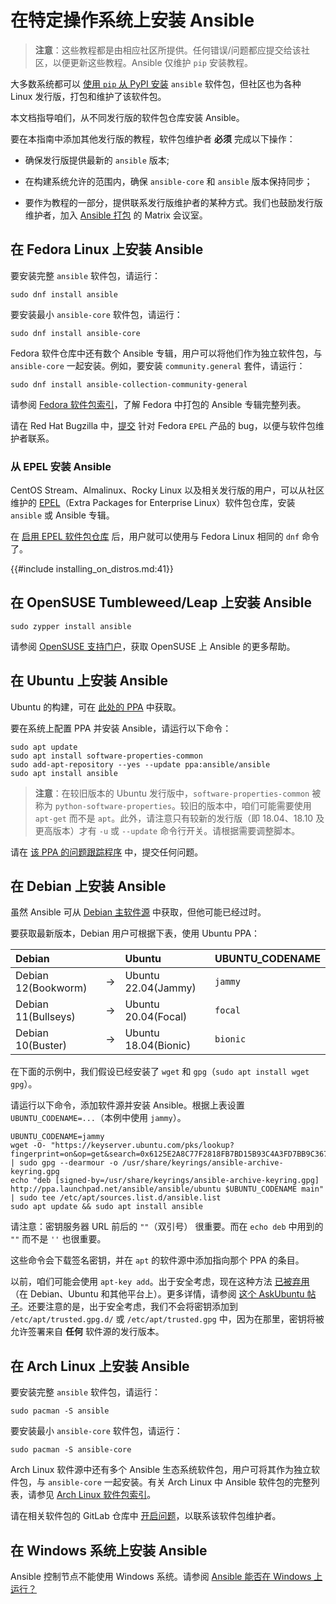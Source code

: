 # 在特定操作系统上安装 Ansible

> **注意**：这些教程都是由相应社区所提供。任何错误/问题都应提交给该社区，以便更新这些教程。Ansible 仅维护 `pip` 安装教程。

大多数系统都可以 [使用 `pip` 从 PyPI 安装](installing.md#使用-pip-安装和升级-ansible) `ansible` 软件包，但社区也为各种 Linux 发行版，打包和维护了该软件包。

本文档指导咱们，从不同发行版的软件包仓库安装 Ansible。


要在本指南中添加其他发行版的教程，软件包维护者 **必须** 完成以下操作：

- 确保发行版提供最新的 `ansible` 版本;

- 在构建系统允许的范围内，确保 `ansible-core` 和 `ansible` 版本保持同步；

- 要作为教程的一部分，提供联系发行版维护者的某种方式。我们也鼓励发行版维护者，加入 [Ansible 打包](https://matrix.to/#/#packaging:ansible.com) 的 Matrix 会议室。


## 在 Fedora Linux 上安装 Ansible

要安装完整 `ansible` 软件包，请运行：

```console
sudo dnf install ansible
```

要安装最小 `ansible-core` 软件包，请运行：

```console
sudo dnf install ansible-core
```

Fedora 软件仓库中还有数个 Ansible 专辑，用户可以将他们作为独立软件包，与 `ansible-core` 一起安装。例如，要安装 `community.general` 套件，请运行：

```console
sudo dnf install ansible-collection-community-general
```

请参阅 [Fedora 软件包索引](https://packages.fedoraproject.org/search?query=ansible-collection)，了解 Fedora 中打包的 Ansible 专辑完整列表。

请在 Red Hat Bugzilla 中，[提交](https://bugzilla.redhat.com/enter_bug.cgi) 针对 Fedora `EPEL` 产品的 bug，以便与软件包维护者联系。

### 从 EPEL 安装 Ansible

CentOS Stream、Almalinux、Rocky Linux 以及相关发行版的用户，可以从社区维护的 [EPEL](https://docs.fedoraproject.org/en-US/epel/)（Extra Packages for Enterprise Linux）软件包仓库，安装 `ansible` 或 Ansible 专辑。

在 [启用 EPEL 软件包仓库](https://docs.fedoraproject.org/en-US/epel/#_quickstart) 后，用户就可以使用与 Fedora Linux 相同的 `dnf` 命令了。

{{#include installing_on_distros.md:41}}


## 在 OpenSUSE Tumbleweed/Leap 上安装 Ansible


```console
sudo zypper install ansible
```

请参阅 [OpenSUSE 支持门户](https://en.opensuse.org/Portal:Support)，获取 OpenSUSE 上 Ansible 的更多帮助。


## 在 Ubuntu 上安装 Ansible

Ubuntu 的构建，可在 [此处的 PPA](https://launchpad.net/~ansible/+archive/ubuntu/ansible) 中获取。

要在系统上配置 PPA 并安装 Ansible，请运行以下命令：


```console
sudo apt update
sudo apt install software-properties-common
sudo add-apt-repository --yes --update ppa:ansible/ansible
sudo apt install ansible
```

> **注意**：在较旧版本的 Ubuntu 发行版中，`software-properties-common` 被称为 `python-software-properties`。较旧的版本中，咱们可能需要使用 `apt-get` 而不是 `apt`。此外，请注意只有较新的发行版（即 18.04、18.10 及更高版本）才有 `-u` 或 `--update` 命令行开关。请根据需要调整脚本。

请在 [该 PPA 的问题跟踪程序](https://github.com/ansible-community/ppa/issues) 中，提交任何问题。


## 在 Debian 上安装 Ansible

虽然 Ansible 可从 [Debian 主软件源](https://packages.debian.org/stable/ansible) 中获取，但他可能已经过时。

要获取最新版本，Debian 用户可根据下表，使用 Ubuntu PPA：


| Debian |  | Ubuntu | UBUNTU_CODENAME |
| :-- | :-: | :-- | :-- |
| Debian 12(Bookworm) | -> | Ubuntu 22.04(Jammy) | `jammy` |
| Debian 11(Bullseys) | -> | Ubuntu 20.04(Focal) | `focal` |
| Debian 10(Buster) | -> | Ubuntu 18.04(Bionic) | `bionic` |

在下面的示例中，我们假设已经安装了 `wget` 和 `gpg`（`sudo apt install wget gpg`）。

请运行以下命令，添加软件源并安装 Ansible。根据上表设置 `UBUNTU_CODENAME=...`（本例中使用 `jammy`）。


```console
UBUNTU_CODENAME=jammy
wget -O- "https://keyserver.ubuntu.com/pks/lookup?fingerprint=on&op=get&search=0x6125E2A8C77F2818FB7BD15B93C4A3FD7BB9C367" | sudo gpg --dearmour -o /usr/share/keyrings/ansible-archive-keyring.gpg
echo "deb [signed-by=/usr/share/keyrings/ansible-archive-keyring.gpg] http://ppa.launchpad.net/ansible/ansible/ubuntu $UBUNTU_CODENAME main" | sudo tee /etc/apt/sources.list.d/ansible.list
sudo apt update && sudo apt install ansible
```

请注意：密钥服务器 URL 前后的 `""`（双引号） 很重要。而在 `echo deb` 中用到的 `""` 而不是 `''` 也很重要。

这些命令会下载签名密钥，并在 `apt` 的软件源中添加指向那个 PPA 的条目。


以前，咱们可能会使用 `apt-key add`。出于安全考虑，现在这种方法 [已被弃用](https://manpages.debian.org/testing/apt/apt-key.8.en.html)（在 Debian、Ubuntu 和其他平台上）。更多详情，请参阅 [这个 AskUbuntu 帖子](https://askubuntu.com/a/1307181)。还要注意的是，出于安全考虑，我们不会将密钥添加到 `/etc/apt/trusted.gpg.d/` 或 `/etc/apt/trusted.gpg` 中，因为在那里，密钥将被允许签署来自 **任何** 软件源的发行版本。


## 在 Arch Linux 上安装 Ansible


要安装完整 `ansible` 软件包，请运行：


```console
sudo pacman -S ansible
```

要安装最小 `ansible-core` 软件包，请运行：

```console
sudo pacman -S ansible-core
```

Arch Linux 软件源中还有多个 Ansible 生态系统软件包，用户可将其作为独立软件包，与 `ansible-core` 一起安装。有关 Arch Linux 中 Ansible 软件包的完整列表，请参见 [Arch Linux 软件包索引](https://archlinux.org/packages/?sort=&q=ansible)。


请在相关软件包的 GitLab 仓库中 [开启问题](https://gitlab.archlinux.org/archlinux/packaging/packages)，以联系该软件包维护者。

## 在 Windows 系统上安装 Ansible

Ansible 控制节点不能使用 Windows 系统。请参阅 [Ansible 能否在 Windows 上运行？](https://docs.ansible.com/ansible/latest/os_guide/windows_faq.html#windows-faq-ansible)
